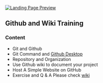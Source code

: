 [![Landing Page Preview](http://tgml2.com/img/TGML2-Logo.png)](https://tgml2.com/)


## Github and Wiki Training

### Content

- Git and Github
- Git Command and [Github Desktop](https://desktop.github.com/)
- Repository and Organization
- Use Github wiki to document your project
- Host A Simple Website on GitHub
- Exercise and Q & A
Please check [wiki](https://github.com/tgml2-github/tgml2-github.github.io/wiki)
